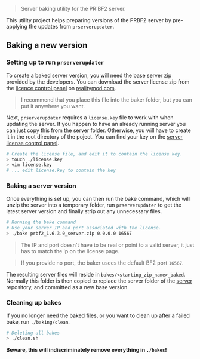 > Server baking utility for the PR:BF2 server.

This utility project helps preparing versions of the PRBF2 server by pre-applying the updates from `prserverupdater`.

## Baking a new version

### Setting up to run `prserverupdater`

To create a  baked server version, you will need the base server zip provided by the developers. You can download the server license zip from the [licence control panel](https://www.realitymod.com/forum/licensecp.php?do=downloads) on [realitymod.com](https://www.realitymod.com).

> I recommend that you place this file into the baker folder, but you can put it anywhere you want.

Next, `prserverupdater` requires a `license.key` file to work with when updating the server.
If you happen to have an already running server you can just copy this from the server folder.
Otherwise, you will have to create it in the root directory of the poject.
You can find your key on the [server license control panel](https://www.realitymod.com/forum/licensecp.php?do=info).

```sh
# Create the license file, and edit it to contain the license key.
> touch ./license.key
> vim license.key
# ... edit license.key to contain the key
```

### Baking a server version

Once everything is set up, you can then run the bake command, which will unzip the server into a temporary folder, run `prserverupdater` to get the latest server version and finally strip out any unnecessary files.

```sh
# Running the bake command
# Use your server IP and port associated with the license.
> ./bake prbf2_1.6.3.0_server.zip 0.0.0.0 16567
```

> The IP and port doesn't have to be real or point to a valid server,
> it just has to match the ip on the license page.

> If you provide no port, the baker usees the default BF2 port `16567`.

The resulting server files will reside in `bakes/<starting_zip_name>_baked`.
Normally this folder is then copied to replace the server folder of the [server](https://gitlab.com/prboomers/server#readme) repository, and committed as a new base version.

### Cleaning up bakes

If you no longer need the baked files, or you want to clean up after a failed bake, run `./baking/clean`.
```sh
# Deleting all bakes
> ./clean.sh
```
**Beware, this will indiscriminately remove everything in `./bakes`!**
